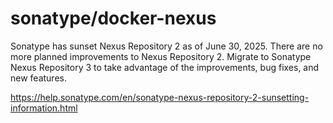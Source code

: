 # sonatype/docker-nexus

Sonatype has sunset Nexus Repository 2 as of June 30, 2025. There are no more planned improvements to Nexus 
Repository 2. Migrate to Sonatype Nexus Repository 3 to take advantage of the improvements, bug fixes, and new features.

https://help.sonatype.com/en/sonatype-nexus-repository-2-sunsetting-information.html

